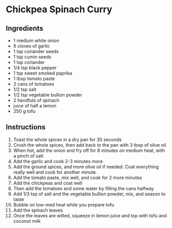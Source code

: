 # Chickpea Spinach Curry
## Ingredients
* 1 medium white onion
* 6 cloves of garlic
* 1 tsp coriander seeds
* 1 tsp cumin seeds
* 1 tsp coriander
* 1/4 tsp black pepper
* 1 tsp sweet smoked paprika
* 1 tbsp tomato paste
* 2 cans of tomatoes
* 1/2 tsp salt
* 1/2 tsp vegetable bullion powder
* 2 handfuls of spinach
* juice of half a lemon
* 250 g tofu

## Instructions
1. Toast the whole spices in a dry pan for 30 seconds
2. Crush the whole spices, then add back to the pan with 3 tbsp of olive oil
3. When hot, add the onion and fry off for 8 minutes on medium heat, with a pinch of salt
4. Add the garlic and cook 2-3 minutes more
5. Add the ground spices, and more olive oil if needed. Coat everything really well and cook for another minute.
6. Add the tomato paste, mix well, and cook for 2 more minutes
7. Add the chickpeas and coat well
8. Then add the tomatoes and some water by filling the cans halfway
9. Add 1/3 tsp of salt and the vegetable bullion powder, mix, and season to taste
10. Bubble on low-med heat while you prepare tofu
11. Add the spinach leaves
12. Once the leaves are wilted, squeeze in lemon juice and top with tofu and coconut milk

